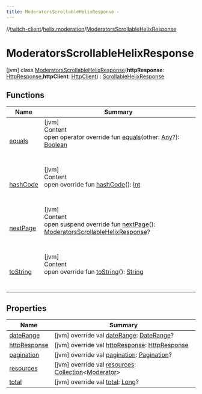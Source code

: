 ```yaml
---
title: ModeratorsScrollableHelixResponse -
---
```

//[twitch-client](../../index.md)/[helix.moderation](../index.md)/[ModeratorsScrollableHelixResponse](index.md)



# ModeratorsScrollableHelixResponse  
 [jvm] class [ModeratorsScrollableHelixResponse](index.md)(**httpResponse**: [HttpResponse](),**httpClient**: [HttpClient]()) : [ScrollableHelixResponse](../../helix.http.model/-scrollable-helix-response/index.md)   


## Functions  
  
|  Name|  Summary| 
|---|---|
| [equals](https://kotlinlang.org/api/latest/jvm/stdlib/kotlin/-any/equals.html)| [jvm]  <br>Content  <br>open operator override fun [equals](https://kotlinlang.org/api/latest/jvm/stdlib/kotlin/-any/equals.html)(other: [Any](https://kotlinlang.org/api/latest/jvm/stdlib/kotlin/-any/index.html)?): [Boolean](https://kotlinlang.org/api/latest/jvm/stdlib/kotlin/-boolean/index.html)  <br><br><br>
| [hashCode](https://kotlinlang.org/api/latest/jvm/stdlib/kotlin/-any/hash-code.html)| [jvm]  <br>Content  <br>open override fun [hashCode](https://kotlinlang.org/api/latest/jvm/stdlib/kotlin/-any/hash-code.html)(): [Int](https://kotlinlang.org/api/latest/jvm/stdlib/kotlin/-int/index.html)  <br><br><br>
| [nextPage](next-page.md)| [jvm]  <br>Content  <br>open suspend override fun [nextPage](next-page.md)(): [ModeratorsScrollableHelixResponse](index.md)?  <br><br><br>
| [toString](https://kotlinlang.org/api/latest/jvm/stdlib/kotlin/-any/to-string.html)| [jvm]  <br>Content  <br>open override fun [toString](https://kotlinlang.org/api/latest/jvm/stdlib/kotlin/-any/to-string.html)(): [String](https://kotlinlang.org/api/latest/jvm/stdlib/kotlin/-string/index.html)  <br><br><br>


## Properties  
  
|  Name|  Summary| 
|---|---|
| [dateRange](index.md#helix.moderation/ModeratorsScrollableHelixResponse/dateRange/#/PointingToDeclaration/)|  [jvm] override val [dateRange](index.md#helix.moderation/ModeratorsScrollableHelixResponse/dateRange/#/PointingToDeclaration/): [DateRange](../../helix.http.model/-date-range/index.md)?   <br>
| [httpResponse](index.md#helix.moderation/ModeratorsScrollableHelixResponse/httpResponse/#/PointingToDeclaration/)|  [jvm] override val [httpResponse](index.md#helix.moderation/ModeratorsScrollableHelixResponse/httpResponse/#/PointingToDeclaration/): [HttpResponse]()   <br>
| [pagination](index.md#helix.moderation/ModeratorsScrollableHelixResponse/pagination/#/PointingToDeclaration/)|  [jvm] override val [pagination](index.md#helix.moderation/ModeratorsScrollableHelixResponse/pagination/#/PointingToDeclaration/): [Pagination](../../helix.http.model/-pagination/index.md)?   <br>
| [resources](index.md#helix.moderation/ModeratorsScrollableHelixResponse/resources/#/PointingToDeclaration/)|  [jvm] override val [resources](index.md#helix.moderation/ModeratorsScrollableHelixResponse/resources/#/PointingToDeclaration/): [Collection](https://kotlinlang.org/api/latest/jvm/stdlib/kotlin.collections/-collection/index.html)<[Moderator](../../helix.moderation.model/-moderator/index.md)>   <br>
| [total](index.md#helix.moderation/ModeratorsScrollableHelixResponse/total/#/PointingToDeclaration/)|  [jvm] override val [total](index.md#helix.moderation/ModeratorsScrollableHelixResponse/total/#/PointingToDeclaration/): [Long](https://kotlinlang.org/api/latest/jvm/stdlib/kotlin/-long/index.html)?   <br>


